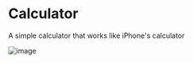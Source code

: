 # Calculator
A simple calculator that works like iPhone's calculator

![image](https://user-images.githubusercontent.com/26406334/201151300-02b839af-5ea0-4d87-a61c-2a2b718a7b0b.png)
